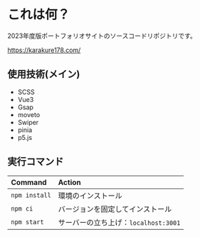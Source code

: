 # これは何？
2023年度版ポートフォリオサイトのソースコードリポジトリです。

https://karakure178.com/

## 使用技術(メイン)
- SCSS
- Vue3
- Gsap
- moveto
- Swiper
- pinia
- p5.js


## 実行コマンド
| Command                   | Action                                           |
| :------------------------ | :----------------------------------------------- |
| `npm install`             | 環境のインストール                            |
| `npm ci`             | バージョンを固定してインストール                            |
| `npm start`             | サーバーの立ち上げ：`localhost:3001`      |

